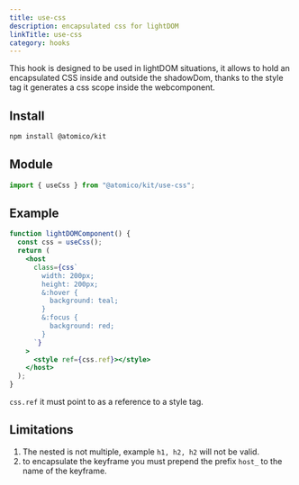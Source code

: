 ```yaml
---
title: use-css
description: encapsulated css for lightDOM
linkTitle: use-css
category: hooks
---
```


This hook is designed to be used in lightDOM situations, it allows to hold an encapsulated CSS inside and outside the shadowDom, thanks to the style tag it generates a css scope inside the webcomponent.

## Install

```bash
npm install @atomico/kit
```

## Module

```js
import { useCss } from "@atomico/kit/use-css";
```

## Example

```jsx
function lightDOMComponent() {
  const css = useCss();
  return (
    <host
      class={css`
        width: 200px;
        height: 200px;
        &:hover {
          background: teal;
        }
        &:focus {
          background: red;
        }
      `}
    >
      <style ref={css.ref}></style>
    </host>
  );
}
```

`css.ref` it must point to as a reference to a style tag.

## Limitations

1. The nested is not multiple, example `h1, h2, h2` will not be valid.
2. to encapsulate the keyframe you must prepend the prefix `host_` to the name of the keyframe.

<!--
<example-use-css></example-use-css>
<script src="{{'./example-use-css.tsx'|asset}}" type="module"></script>
-->
